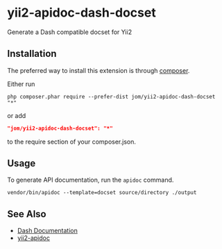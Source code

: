 yii2-apidoc-dash-docset
=======================

Generate a Dash compatible docset for Yii2

Installation
------------

The preferred way to install this extension is through [composer](http://getcomposer.org/download/).

Either run

```
php composer.phar require --prefer-dist jom/yii2-apidoc-dash-docset "*"
```

or add

```json
"jom/yii2-apidoc-dash-docset": "*"
```

to the require section of your composer.json.

Usage
-----

To generate API documentation, run the `apidoc` command.

```
vendor/bin/apidoc --template=docset source/directory ./output
```

See Also
--------

- [Dash Documentation](http://kapeli.com/docsets)
- [yii2-apidoc](https://github.com/yiisoft/yii2-apidoc)
